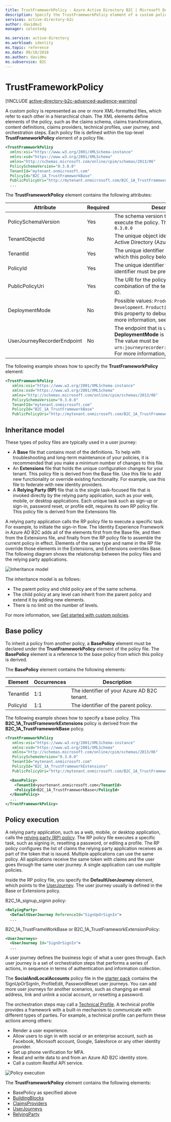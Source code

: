 ```yaml
---
title: TrustFrameworkPolicy - Azure Active Directory B2C | Microsoft Docs
description: Specify the TrustFrameworkPolicy element of a custom policy in Azure Active Directory B2C.
services: active-directory-b2c
author: davidmu1
manager: celestedg

ms.service: active-directory
ms.workload: identity
ms.topic: reference
ms.date: 09/10/2018
ms.author: davidmu
ms.subservice: B2C
---
```


# TrustFrameworkPolicy

[!INCLUDE [active-directory-b2c-advanced-audience-warning](../../includes/active-directory-b2c-advanced-audience-warning.md)]

A custom policy is represented as one or more XML-formatted files, which refer to each other in a hierarchical chain. The XML elements define elements of the policy, such as the claims schema, claims transformations, content definitions, claims providers, technical profiles, user journey, and orchestration steps. Each policy file is defined within the top-level **TrustFrameworkPolicy** element of a policy file. 

```XML
<TrustFrameworkPolicy
  xmlns:xsi="https://www.w3.org/2001/XMLSchema-instance"
  xmlns:xsd="https://www.w3.org/2001/XMLSchema"
  xmlns="http://schemas.microsoft.com/online/cpim/schemas/2013/06"
  PolicySchemaVersion="0.3.0.0"
  TenantId="mytenant.onmicrosoft.com"
  PolicyId="B2C_1A_TrustFrameworkBase"
  PublicPolicyUri="http://mytenant.onmicrosoft.com/B2C_1A_TrustFrameworkBase">
  ...
```


The **TrustFrameworkPolicy** element contains the following attributes:

| Attribute | Required | Description |
|---------- | -------- | ----------- |
| PolicySchemaVersion | Yes | The schema version that is to be used to execute the policy. The value must be `0.3.0.0` |
| TenantObjectId | No | The unique object identifier of the Azure Active Directory (Azure AD) B2C tenant. |
| TenantId | Yes | The unique identifier of the tenant to which this policy belongs. |
| PolicyId | Yes | The unique identifier for the policy. This identifier must be prefixed by *B2C_1A_* |
| PublicPolicyUri | Yes | The URI for the policy, which is combination of the tenant ID and the policy ID. |
| DeploymentMode | No | Possible values: `Production`, `Debugging`, or `Development`. `Production` is the default. Use this property to debug your policy. For more information, see [Collecting Logs](active-directory-b2c-troubleshoot-custom.md). |
| UserJourneyRecorderEndpoint | No | The endpoint that is used when **DeploymentMode** is set to `Development`. The value must be `urn:journeyrecorder:applicationinsights`. For more information, see [Collecting Logs](active-directory-b2c-troubleshoot-custom.md). |


The following example shows how to specify the **TrustFrameworkPolicy** element:

``` XML
<TrustFrameworkPolicy
   xmlns:xsi="https://www.w3.org/2001/XMLSchema-instance"
   xmlns:xsd="https://www.w3.org/2001/XMLSchema"
   xmlns="http://schemas.microsoft.com/online/cpim/schemas/2013/06"
   PolicySchemaVersion="0.3.0.0"
   TenantId="mytenant.onmicrosoft.com"
   PolicyId="B2C_1A_TrustFrameworkBase"
   PublicPolicyUri="http://mytenant.onmicrosoft.com/B2C_1A_TrustFrameworkBase">
```

## Inheritance model

These types of policy files are typically used in a user journey:

- A **Base** file that contains most of the definitions. To help with troubleshooting and long-term maintenance of your policies, it is recommended that you make a minimum number of changes to this file.
- An **Extensions** file that holds the unique configuration changes for your tenant. This policy file is derived from the Base file. Use this file to add new functionality or override existing functionality. For example, use this file to federate with new identity providers.
- A **Relying Party (RP)** file that is the single task-focused file that is invoked directly by the relying party application, such as your web, mobile, or desktop applications. Each unique task such as sign-up or sign-in, password reset, or profile edit, requires its own RP policy file. This policy file is derived from the Extensions file. 

A relying party application calls the RP policy file to execute a specific task. For example, to initiate the sign-in flow. The Identity Experience Framework in Azure AD B2C adds all of the elements first from the Base file, and then from the Extensions file, and finally from the RP policy file to assemble the current policy in effect. Elements of the same type and name in the RP file override those elements in the Extensions, and Extensions overrides Base. The following diagram shows the relationship between the policy files and the relying party applications.

![Inheritance model](./media/trustframeworkpolicy/custom-policy-Inheritance-model.png)

The inheritance model is as follows:

- The parent policy and child policy are of the same schema.
- The child policy at any level can inherit from the parent policy and extend it by adding new elements.
- There is no limit on the number of levels.

For more information, see [Get started with custom policies](active-directory-b2c-get-started-custom.md).

## Base policy

To inherit a policy from another policy, a **BasePolicy** element must be declared under the **TrustFrameworkPolicy** element of the policy file. The **BasePolicy** element is a reference to the base policy from which this policy is derived.  

The **BasePolicy** element contains the following elements:

| Element | Occurrences | Description |
| ------- | ----------- | --------|
| TenantId | 1:1 | The identifier of your Azure AD B2C tenant. |
| PolicyId | 1:1 | The identifier of the parent policy. |


The following example shows how to specify a base policy. This **B2C_1A_TrustFrameworkExtensions** policy is derived from the **B2C_1A_TrustFrameworkBase** policy. 

``` XML
<TrustFrameworkPolicy
   xmlns:xsi="https://www.w3.org/2001/XMLSchema-instance"
   xmlns:xsd="https://www.w3.org/2001/XMLSchema"
   xmlns="http://schemas.microsoft.com/online/cpim/schemas/2013/06"
   PolicySchemaVersion="0.3.0.0"
   TenantId="mytenant.onmicrosoft.com"
   PolicyId="B2C_1A_TrustFrameworkExtensions"
   PublicPolicyUri="http://mytenant.onmicrosoft.com/B2C_1A_TrustFrameworkExtensions">

  <BasePolicy>
    <TenantId>yourtenant.onmicrosoft.com</TenantId>
    <PolicyId>B2C_1A_TrustFrameworkBase</PolicyId>
  </BasePolicy>
  ...
</TrustFrameworkPolicy>
```

## Policy execution

A relying party application, such as a web, mobile, or desktop application, calls the [relying party (RP) policy](relyingparty.md). The RP policy file executes a specific task, such as signing in, resetting a password, or editing a profile. The RP policy configures the list of claims the relying party application receives as part of the token that is issued. Multiple applications can use the same policy. All applications receive the same token with claims and the user goes through the same user journey. A single application can use multiple policies.

Inside the RP policy file, you specify the **DefaultUserJourney** element, which points to the [UserJourney](userjourneys.md). The user journey usually is defined in the Base or Extensions policy.

B2C_1A_signup_signin policy:

```XML
<RelyingParty>
  <DefaultUserJourney ReferenceId="SignUpOrSignIn">
  ...
```

B2C_1A_TrustFrameWorkBase or B2C_1A_TrustFrameworkExtensionPolicy:

```XML
<UserJourneys>
  <UserJourney Id="SignOrSignIn">
  ...
```

A user journey defines the business logic of what a user goes through. Each user journey is a set of orchestration steps that performs a series of actions, in sequence in terms of authentication and information collection. 

The **SocialAndLocalAccounts** policy file in the [starter pack](https://docs.microsoft.com/azure/active-directory-b2c/active-directory-b2c-get-started-custom#download-starter-pack-and-modify-policies) contains the SignUpOrSignIn, ProfileEdit, PasswordReset user journeys. You can add more user journeys for another scenarios, such as changing an email address, link and unlink a social account, or resetting a password. 

The orchestration steps may call a [Technical Profile](technicalprofiles.md). A technical profile provides a framework with a built-in mechanism to communicate with different types of parties. For example, a technical profile can perform these actions among others:

- Render a user experience.
- Allow users to sign in with social or an enterprise account, such as Facebook, Microsoft account, Google, Salesforce or any other identity provider.
- Set up phone verification for MFA.
- Read and write data to and from an Azure AD B2C identity store.
- Call a custom Restful API service.

![Policy execution](./media/trustframeworkpolicy/custom-policy-execution.png)

 The **TrustFrameworkPolicy** element contains the following elements:

- BasePolicy as specified above
- [BuildingBlocks](buildingblocks.md)
- [ClaimsProviders](claimsproviders.md)
- [UserJourneys](userjourneys.md)
- [RelyingParty](relyingparty.md)

